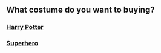 ## What costume do you want to buying?

### [Harry Potter](../Party/party.md)  
### [Superhero](..//Superhero/superhero.md)